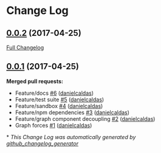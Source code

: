 # Change Log

## [0.0.2](https://github.com/danielcaldas/react-d3-graph/tree/0.0.2) (2017-04-25)
[Full Changelog](https://github.com/danielcaldas/react-d3-graph/compare/0.0.1...0.0.2)

## [0.0.1](https://github.com/danielcaldas/react-d3-graph/tree/0.0.1) (2017-04-25)
**Merged pull requests:**

- Feature/docs [\#6](https://github.com/danielcaldas/react-d3-graph/pull/6) ([danielcaldas](https://github.com/danielcaldas))
- Feature/test suite [\#5](https://github.com/danielcaldas/react-d3-graph/pull/5) ([danielcaldas](https://github.com/danielcaldas))
- Feature/sandbox [\#4](https://github.com/danielcaldas/react-d3-graph/pull/4) ([danielcaldas](https://github.com/danielcaldas))
- Feature/npm dependencies [\#3](https://github.com/danielcaldas/react-d3-graph/pull/3) ([danielcaldas](https://github.com/danielcaldas))
- Feature/graph component decoupling [\#2](https://github.com/danielcaldas/react-d3-graph/pull/2) ([danielcaldas](https://github.com/danielcaldas))
- Graph forces [\#1](https://github.com/danielcaldas/react-d3-graph/pull/1) ([danielcaldas](https://github.com/danielcaldas))



\* *This Change Log was automatically generated by [github_changelog_generator](https://github.com/skywinder/Github-Changelog-Generator)*
